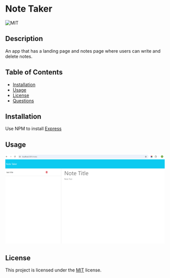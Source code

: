 # Note Taker
![MIT](https://img.shields.io/badge/License-MIT-yellow.svg)

## Description
An app that has a landing page and notes page where users can write and delete notes.
          
## Table of Contents
- [Installation](#installation)
- [Usage](#usage)
- [License](#license)
- [Questions](#questions)

## Installation
Use NPM to install [Express](https://www.npmjs.com/package/express)

## Usage
![Screenshot](Assets/image.png)

## License

This project is licensed under the [MIT](https://opensource.org/licenses/MIT) license.